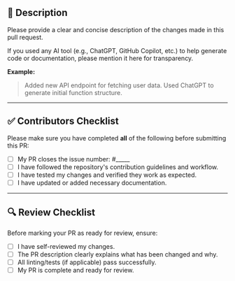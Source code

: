 ## 📝 Description
Please provide a clear and concise description of the changes made in this pull request.

If you used any AI tool (e.g., ChatGPT, GitHub Copilot, etc.) to help generate code or documentation, 
please mention it here for transparency.

**Example:**
> Added new API endpoint for fetching user data. Used ChatGPT to generate initial function structure.

---

## ✅ Contributors Checklist
Please make sure you have completed **all** of the following before submitting this PR:

- [ ] My PR closes the issue number: #_____
- [ ] I have followed the repository's contribution guidelines and workflow.
- [ ] I have tested my changes and verified they work as expected.
- [ ] I have updated or added necessary documentation.

---

## 🔍 Review Checklist
Before marking your PR as ready for review, ensure:

- [ ] I have self-reviewed my changes.
- [ ] The PR description clearly explains what has been changed and why.
- [ ] All linting/tests (if applicable) pass successfully.
- [ ] My PR is complete and ready for review.
